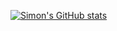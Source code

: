 [![Simon's GitHub stats](https://github-readme-stats.vercel.app/api?username=simon-h3)](https://github.com/anuraghazra/github-readme-stats)
